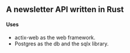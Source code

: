 ## A newsletter API written in Rust

#### Uses

- actix-web as the web framework.
- Postgres as the db and the sqlx library.
